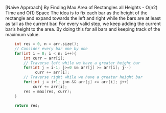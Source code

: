 <p>[Naive Approach] By Finding Max Area of Rectangles all Heights - O(n2) Time and O(1) Space
The idea is to fix each bar as the height of the rectangle and expand towards the left and right while the bars are at least as tall as the current bar. For every valid step, we keep adding the current bar’s height to the area. By doing this for all bars and keeping track of the maximum value.</p>

```cpp
    int res = 0, n = arr.size();
    // Consider every bar one by one
    for(int i = 0; i < n; i++){
        int curr = arr[i];
        // Traverse left while we have a greater height bar
        for(int j = i-1; j>=0 && arr[j] >= arr[i]; j--)
             curr += arr[i];
        // Traverse right while we have a greater height bar      
        for(int j = i+1; j<n && arr[j] >= arr[i]; j++)
            curr += arr[i];
        res = max(res, curr);
    }
    
    return res;
